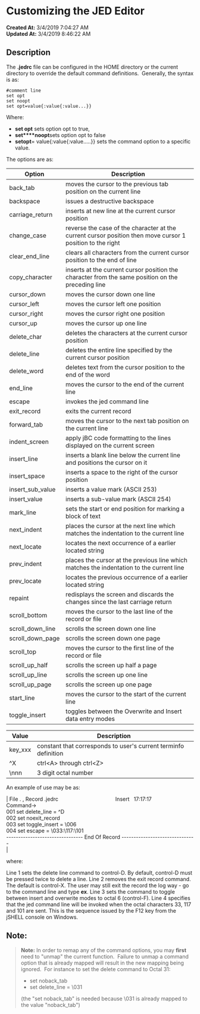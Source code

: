 # Customizing the JED Editor

**Created At:** 3/4/2019 7:04:27 AM  
**Updated At:** 3/4/2019 8:46:22 AM  


## Description 

The **.jedrc** file can be configured in the HOME directory or the current directory to override the default command definitions.  Generally, the syntax is as:

```
#comment line
set opt
set noopt
set opt=value{:value{:value...}}
```

Where:

- **set opt** sets option opt to true,
- **set****noopt**sets option opt to false
- **setopt**= value{:value{:value.....}} sets the command option to a specific value.




The options are as:


| Option | Description |
| --- | --- |
| back\_tab | moves the cursor to the previous tab position on the current line |
| backspace | issues a destructive backspace |
| carriage\_return | inserts at new line at the current cursor position |
| change\_case | reverse the case of the character at the current cursor position then move cursor 1 position to the right |
| clear\_end\_line | clears all characters from the current cursor position to the end of line |
| copy\_character | inserts at the current cursor position the character from the same position on the preceding line |
| cursor\_down | moves the cursor down one line |
| cursor\_left | moves the cursor left one position |
| cursor\_right | moves the cursor right one position |
| cursor\_up | moves the cursor up one line |
| delete\_char | deletes the characters at the current cursor position |
| delete\_line | deletes the entire line specified by the current cursor position |
| delete\_word | deletes text from the cursor position to the end of the word |
| end\_line | moves the cursor to the end of the current line |
| escape | invokes the jed command line |
| exit\_record | exits the current record |
| forward\_tab | moves the cursor to the next tab position on the current line |
| indent\_screen | apply jBC code formatting to the lines displayed on the current screen |
| insert\_line | inserts a blank line below the current line and positions the cursor on it |
| insert\_space | inserts a space to the right of the cursor position |
| insert\_sub\_value | inserts a value mark (ASCII 253) |
| insert\_value | inserts a sub-value mark (ASCII 254) |
| mark\_line | sets the start or end position for marking a block of text |
| next\_indent | places the cursor at the next line which matches the indentation to the current line |
| next\_locate | locates the next occurrence of a earlier located string |
| prev\_indent | places the cursor at the previous line which matches the indentation to the current line |
| prev\_locate | locates the previous occurrence of a earlier located string |
| repaint | redisplays the screen and discards the changes since the last carriage return |
| scroll\_bottom | moves the cursor to the last line of the record or file |
| scroll\_down\_line | scrolls the screen down one line |
| scroll\_down\_page | scrolls the screen down one page |
| scroll\_top | moves the cursor to the first line of the record or file |
| scroll\_up\_half | scrolls the screen up half a page |
| scroll\_up\_line | scrolls the screen up one line |
| scroll\_up\_page | scrolls the screen up one page |
| start\_line | moves the cursor to the start of the current line |
| toggle\_insert | toggles between the Overwrite and Insert data entry modes |





| Value | Description |
| --- | --- |
| key\_xxx | constant that corresponds to user's current terminfo definition |
| ^X | ctrl&lt;A&gt; through ctrl&lt;Z&gt; |
| \nnn | 3 digit octal number |




An example of use may be as:


| File . , Record .jedrc                                       Insert   17:17:17<br>Command-&gt;<br>001 set delete\_line = ^D<br>002 set noexit\_record<br>003 set toggle\_insert = \006<br>004 set escape = \033:\117:\101<br>-------------------------------- End Of Record -------------------------------<br> |


where:

Line 1 sets the delete line command to control-D. By default, control-D must be pressed twice to delete a line.
Line 2 removes the exit record command. The default is control-X. The user may still exit the record the log way - go to the command line and type **ex**.
Line 3 sets the command to toggle between insert and overwrite modes to octal 6 (control-F).
Line 4 specifies that the jed command line will be invoked when the octal characters 33, 117 and 101 are sent. This is the sequence issued by the F12 key from the jSHELL console on Windows.

## Note:


> **Note:** In order to remap any of the command options, you may **first** need to "unmap" the current function.  Failure to unmap a command option that is already mapped will result in the new mapping being ignored.  For instance to set the delete command to Octal 31:
> 
> - set noback\_tab
> - set delete\_line = \031
> 
> 
> (the "set noback\_tab" is needed because \031 is already mapped to the value "noback\_tab")

